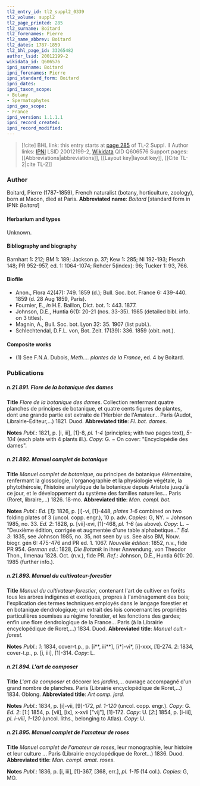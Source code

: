 ```yaml
---
tl2_entry_id: tl2_suppl2_0339
tl2_volume: suppl2
tl2_page_printed: 285
tl2_surname: Boitard
tl2_forenames: Pierre
tl2_name_abbrev: Boitard
tl2_dates: 1787-1859
tl2_bhl_page_id: 33265482
author_lsid: 20012199-2
wikidata_id: Q606576
ipni_surname: Boitard
ipni_forenames: Pierre
ipni_standard_form: Boitard
ipni_dates: 
ipni_taxon_scope: 
- Botany
- Spermatophytes
ipni_geo_scope: 
- France
ipni_version: 1.1.1.1
ipni_record_created: 
ipni_record_modified:
---
```


> [!cite] BHL link: this entry starts at [page 285](https://www.biodiversitylibrary.org/page/33265482) of TL-2 Suppl. II
> Author links: [IPNI](https://www.ipni.org/a/20012199-2) LSID 20012199-2, [Wikidata](https://www.wikidata.org/wiki/Q606576) QID Q606576
> Support pages: [[Abbreviations|abbreviations]], [[Layout key|layout key]], [[Cite TL-2|cite TL-2]]

### Author

Boitard, Pierre (1787-1859), French naturalist (botany, horticulture, zoology), born at Macon, died at Paris. 
**Abbreviated name**: *Boitard* \[standard form in IPNI: *Boitard*\]

#### Herbarium and types

Unknown.

#### Bibliography and biography

Barnhart 1: 212; BM 1: 189; Jackson p. 37; Kew 1: 285; NI 192-193; Plesch 148; PR 952-957, ed. 1: 1064-1074; Rehder 5(index): 96; Tucker 1: 93, 766.

#### Biofile

- Anon., Flora 42(47): 749. 1859 (d.); Bull. Soc. bot. France 6: 439-440. 1859 (d. 28 Aug 1859, Paris).
- Fournier, E., *in* H.E. Baillon, Dict. bot. 1: 443. 1877.
- Johnson, D.E., Huntia 6(1): 20-21 (nos. 33-35). 1985 (detailed bibl. info. on 3 titles).
- Magnin, A., Bull. Soc. bot. Lyon 32: 35. 1907 (list publ.).
- Schlechtendal, D.F.L. von, Bot. Zeit. 17(39): 336. 1859 (obit. not.).

#### Composite works

- (1) See F.N.A. Dubois, *Meth.... plantes de la France*, ed. 4 by Boitard.

### Publications

##### n.21.891. Flore de la botanique des dames

**Title**
*Flore de la botanique des dames*. Collection renfermant quatre planches de principes de botanique, et quatre cents figures de plantes, dont une grande partie est extraite de l'Herbier de l'Amateur... Paris (Audot, Librairie-Éditeur,...) 1821. Duod.
**Abbreviated title**: *Fl. bot. dames*.

**Notes**
*Publ*.: 1821, p. \[i, iii\], \[1\]-8, *pl. 1-4* (principles; with two pages text), *5-104* (each plate with 4 plants ill.). *Copy*: G. − On cover: "Encyclopédie des dames".

##### n.21.892. Manuel complet de botanique

**Title**
*Manuel complet de botanique*, ou principes de botanique élémentaire, renfermant la glossologie, l'organographie et la physiologie végétale, la phytothérosie, l'histoire analytique de la botanique depuis Aristote jusqu'à ce jour, et le développement du système des familles naturelles... Paris (Roret, libraire,...) 1826. 18-mo.
**Abbreviated title**: *Man. compl. bot.*

**Notes**
*Publ*.: *Ed*. \[*1*\]: 1826, p. \[i\]-vi, \[1\]-448, *plates 1-6* combined on two folding plates of 3 (uncol. copp. engr.), 10 p. adv. *Copies*: G, NY. − Johnson 1985, no. 33.
*Ed. 2*: 1828, p. \[vii\]-xvi, \[1\]-468, *pl. 1-6* (as above). *Copy*: L. − "Deuxième édition, corrigée et augmentée d'une table alphabetique..."
*Ed. 3*: 1835, see Johnson 1985, no. 35, not seen by us. See also BM, Nouv. biogr. gén 6: 475-476 and PR ed. 1. 1067.
*Nouvelle édition*: 1852, n.v., fide PR 954.
*German ed*.: 1828, *Die Botanik* in ihrer Anwendung, von Theodor Thon., Ilmenau 1828. Oct. (n.v.), fide PR.
*Ref*.: Johnson, D.E., Huntia 6(1): 20. 1985 (further info.).

##### n.21.893. Manuel du cultivateur-forestier

**Title**
*Manuel du cultivateur-forestier*, contenant l'art de cultiver en forêts tous les arbres indigènes et exotiques, propres à l'aménagement des bois; l'explication des termes techniques employés dans le langage forestier et en botanique dendrologique; un extrait des lois concernant les propriétés particulières soumises au régime forestier, et les fonctions des gardes; enfin une flore dendrologique de la France... Paris (à la Librairie encyclopédique de Roret,...) 1834. Duod.
**Abbreviated title**: *Manuel cult.-forest.*

**Notes**
*Publ*.: *1*: 1834, cover-t.p., p. \[i\*\*, iii\*\*\], \[i\*\]-vi\*, \[i\]-xxx, \[1\]-274.
*2*: 1834, cover-t.p., p. \[i, iii\], \[1\]-314.
*Copy*: L.

##### n.21.894. L'art de composer

**Title**
*L'art de composer* et décorer les *jardins*,... ouvrage accompagné d'un grand nombre de planches. Paris (Librairie encyclopédique de Roret,...) 1834. Oblong.
**Abbreviated title**: *Art comp. jard.*

**Notes**
*Publ*.: 1834, p. \[i\]-vii, \[9\]-172, *pl. 1-120* (uncol. copp. engr.). *Copy*: G.
*Ed. 2*: \[*1*:\] 1854, p. \[vii\], \[ix\], x-xvii \["vij"\], \[1\]-172. *Copy*: U.
\[*2*:\] 1854, p. \[i-iii\], *pl. i-viii*, *1-120* (uncol. liths., belonging to Atlas). *Copy*: U.

##### n.21.895. Manuel complet de l'amateur de roses

**Title**
*Manuel complet de l'amateur de roses*, leur monographie, leur histoire et leur culture ... Paris (Librairie encyclopédique de Roret...) 1836. Duod.
**Abbreviated title**: *Man. compl. amat. roses*.

**Notes**
*Publ*.: 1836, p. \[i, iii\], \[1\]-367, \[368, err.\], *pl. 1-15* (14 col.). *Copies*: G, MO.

